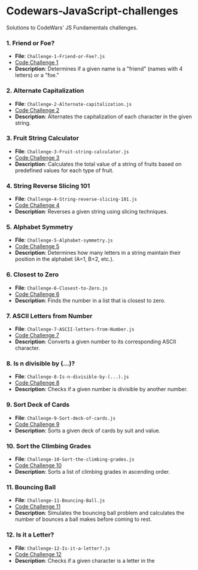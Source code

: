 # Codewars-JavaScript-challenges
Solutions to CodeWars' JS Fundamentals challenges.


### 1. Friend or Foe?
- **File**: `Challenge-1-Friend-or-Foe?.js`
- [Code Challenge 1](https://www.codewars.com/kata/55b42574ff091733d900002f)
- **Description**: Determines if a given name is a "friend" (names with 4 letters) or a "foe."

### 2. Alternate Capitalization
- **File**: `Challenge-2-Alternate-capitalization.js`
- [Code Challenge 2](https://www.codewars.com/kata/59cfc000aeb2844d16000075)
- **Description**: Alternates the capitalization of each character in the given string.

### 3. Fruit String Calculator
- **File**: `Challenge-3-Fruit-string-calculator.js`
- [Code Challenge 3](https://www.codewars.com/kata/57b9fc5b8f5813384a000aa3)
- **Description**: Calculates the total value of a string of fruits based on predefined values for each type of fruit.

### 4. String Reverse Slicing 101
- **File**: `Challenge-4-String-reverse-slicing-101.js`
- [Code Challenge 4](https://www.codewars.com/kata/586efc2dcf7be0f217000619)
- **Description**: Reverses a given string using slicing techniques.

### 5. Alphabet Symmetry
- **File**: `Challenge-5-Alphabet-symmetry.js`
- [Code Challenge 5](https://www.codewars.com/kata/59d9ff9f7905dfeed50000b0)
- **Description**: Determines how many letters in a string maintain their position in the alphabet (A=1, B=2, etc.).

### 6. Closest to Zero
- **File**: `Challenge-6-Closest-to-Zero.js`
- [Code Challenge 6](https://www.codewars.com/kata/59887207635904314100007b)
- **Description**: Finds the number in a list that is closest to zero.

### 7. ASCII Letters from Number
- **File**: `Challenge-7-ASCII-letters-from-Number.js`
- [Code Challenge 7](https://www.codewars.com/kata/589ebcb9926baae92e000001)
- **Description**: Converts a given number to its corresponding ASCII character.

### 8. Is n divisible by (...)?
- **File**: `Challenge-8-Is-n-divisible-by-(...).js`
- [Code Challenge 8](https://www.codewars.com/kata/558ee8415872565824000007)
- **Description**: Checks if a given number is divisible by another number.

### 9. Sort Deck of Cards
- **File**: `Challenge-9-Sort-deck-of-cards.js`
- [Code Challenge 9](https://www.codewars.com/kata/56f399b59821793533000683)
- **Description**: Sorts a given deck of cards by suit and value.

### 10. Sort the Climbing Grades
- **File**: `Challenge-10-Sort-the-climbing-grades.js`
- [Code Challenge 10](https://www.codewars.com/kata/58a08e622e7fb654a300000e)
- **Description**: Sorts a list of climbing grades in ascending order.

### 11. Bouncing Ball
- **File**: `Challenge-11-Bouncing-Ball.js`
- [Code Challenge 11](https://www.codewars.com/kata/5a40c250c5e284a76400008c)
- **Description**: Simulates the bouncing ball problem and calculates the number of bounces a ball makes before coming to rest.

### 12. Is it a Letter?
- **File**: `Challenge-12-Is-it-a-letter?.js`
- [Code Challenge 12](https://www.codewars.com/kata/57a06b07cf1fa58b2b000252)
- **Description**: Checks if a given character is a letter in the 
